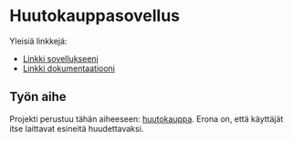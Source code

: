 # Huutokauppasovellus

Yleisiä linkkejä:

* [Linkki sovellukseeni](https://www.cs.helsinki.fi)
* [Linkki dokumentaatiooni](https://www.github.com)

## Työn aihe

Projekti perustuu tähän aiheeseen: [huutokauppa](http://advancedkittenry.github.io/suunnittelu_ja_tyoymparisto/aiheet/Huutokauppa.html). Erona on, että käyttäjät itse laittavat esineitä huudettavaksi. 
